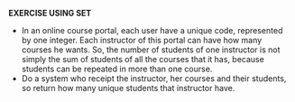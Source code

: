 **EXERCISE USING SET**

- In an online course portal, each user have a unique code, represented by one integer. Each instructor of this portal can have how many courses he wants. So, the number of students of one instructor is not simply the sum of students of all the courses that it has, because students can be repeated in more than one course.
- Do a system who receipt the instructor, her courses and their students, so return how many unique students that instructor have.